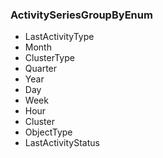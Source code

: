 ### ActivitySeriesGroupByEnum
- LastActivityType
- Month
- ClusterType
- Quarter
- Year
- Day
- Week
- Hour
- Cluster
- ObjectType
- LastActivityStatus
